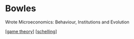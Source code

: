# Bowles

Wrote Microeconomics: Behaviour, Institutions and Evolution

[[game theory]]
[[schelling]]

[//begin]: # "Autogenerated link references for markdown compatibility"
[game theory]: game-theory "Game Theory"
[schelling]: schelling "Schelling"
[//end]: # "Autogenerated link references"
